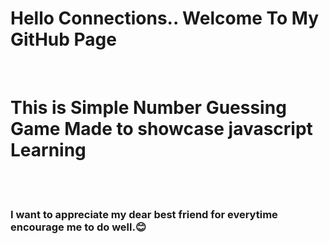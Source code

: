 <h1>Hello Connections.. Welcome To My GitHub Page</h1>
<br>
<h1>This is Simple Number Guessing Game Made to showcase javascript Learning </h1>
<br>
<br>
<h3>I want to appreciate my dear best friend for everytime encourage me to do well.😊</h3>
